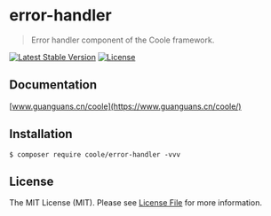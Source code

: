 # error-handler

> Error handler component of the Coole framework.

[![Latest Stable Version](https://poser.pugx.org/coole/error-handler/v)](//packagist.org/packages/coole/error-handler)
[![License](https://poser.pugx.org/coole/error-handler/license)](//packagist.org/packages/coole/error-handler)

## Documentation

[www.guanguans.cn/coole](https://www.guanguans.cn/coole/)

## Installation

```shell script
$ composer require coole/error-handler -vvv
```

## License

The MIT License (MIT). Please see [License File](LICENSE) for more information.